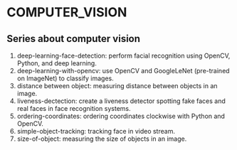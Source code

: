 # COMPUTER_VISION
## Series about computer vision 
1. deep-learning-face-detection: perform facial recognition using OpenCV, Python, and deep learning.
2. deep-learning-with-opencv: use OpenCV and GoogleLeNet (pre-trained on ImageNet) to classify images.
3. distance between object: measuring distance between objects in an image.
4. liveness-dectection: create a liveness detector spotting fake faces and real faces in face recognition systems.
5. ordering-coordinates: ordering coordinates clockwise with Python and OpenCV.
6. simple-object-tracking: tracking face in video stream.
7. size-of-object: measuring the size of objects in an image.
